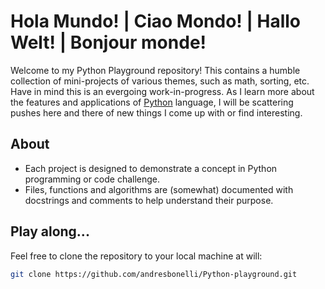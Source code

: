 # Hola Mundo! | Ciao Mondo! | Hallo Welt! | Bonjour monde!

Welcome to my Python Playground repository! This contains a humble collection of mini-projects of various themes, such as math, sorting, etc.
Have in mind this is an evergoing work-in-progress. As I learn more about the features and applications of [Python](https://www.python.org/) language,
I will be scattering pushes here and there of new things I come up with or find interesting. 

## About

- Each project is designed to demonstrate a concept in Python programming or code challenge.
- Files, functions and algorithms are (somewhat) documented with docstrings and comments to help understand their purpose.

## Play along...

Feel free to clone the repository to your local machine at will:

```bash
git clone https://github.com/andresbonelli/Python-playground.git
